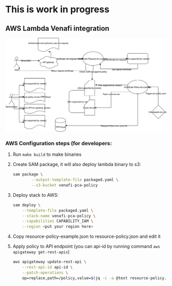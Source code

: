 # This is work in progress

## AWS Lambda Venafi integration

![Self-editing Diagram](Diagram.svg)

### AWS Configuration steps (for developers:

1. Run `make build` to make binaries

1. Create SAM package, it will also deploy lambda binary to s3:
    ```bash
    sam package \
            --output-template-file packaged.yaml \
            --s3-bucket venafi-pca-policy
    ```

1. Deploy stack to AWS:
    ```bash
    sam deploy \
        --template-file packaged.yaml \
        --stack-name venafi-pca-policy \
        --capabilities CAPABILITY_IAM \
        --region <put your region here>
    ```

1. Copy resource-policy-example.json to resource-policy.json and edit it

1. Apply policy to API endpoint (you can api-id by running command `aws apigateway get-rest-apis`)
    ```bash
    aws apigateway update-rest-api \
        --rest-api-id api-id \
        --patch-operations \
        op=replace,path=/policy,value=$(jq -c -a @text resource-policy.json)
    ``` 